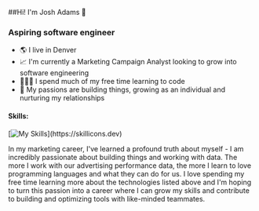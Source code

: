 ##Hi! I'm Josh Adams 👋
### Aspiring software engineer

- 🌎 I live in Denver
- 📈 I'm currently a Marketing Campaign Analyst looking to grow into software engineering
- 🧑🏼‍💻 I spend much of my free time learning to code
- 💙 My passions are building things, growing as an individual and nurturing my relationships


#### Skills: 
[![My Skills](https://skillicons.dev/icons?i=js,html,css,vue,react,nodejs,java,py,django,mysql,mongodb,postgres,netlify,instagram,linkedin,)](https://skillicons.dev)

In my marketing career, I've learned a profound truth about myself - I am incredibly passionate about building things and working with data. The more I work with our advertising performance data, the more I learn to love programming languages and what they can do for us. I love spending my free time learning more about the technologies listed above and I'm hoping to turn this passion into a career where I can grow my skills and contribute to building and optimizing tools with like-minded teammates. 
